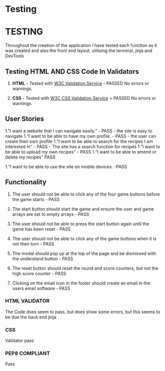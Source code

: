 
# Testing


# TESTING

Throughout the creation of the application I have tested each function as it was created and also the front end layout, utilising the terminal, jinja and DevTools

## Testing HTML AND CSS Code In Validators

1. **HTML** - Tested with [W3C Validation Service](https://validator.w3.org/) - PASSED No errors or warnings. 

1. **CSS** - Tested with [W3C CSS Validation Service](https://jigsaw.w3.org/css-validator/#validate_by_input) = PASSED No errors or warnings.  


## User Stories

1."I want a website that I can navigate easily.” - PASS - the site is easy to navigate
1.“I want to be able to have my own profile. - PASS -  the user can create their own profile
1.“I want to be able to search for the recipes I am interested in" - PASS - The site has a search function for recipes
1.“I want to be able to upload my own recipes” - PASS
1.“I want to be able to amend or delete my recipes” PASS

1.“I want to be able to use the site on mobile devices. -PASS

## Functionality

1. The user should not be able to click any of the four game buttons before the game starts - PASS

1. The start button should start the game and ensure the user and game arrays are set to empty arrays - PASS

1. The user should not be able to press the start button again until the game has been reset - PASS

1. The user should not be able to click any of the game buttons when it is not their turn - PASS

1. The modal should pop up at the top of the page and be dismissed with the understand button - PASS

1. The reset button should reset the round and score counters, but not the high score counter - PASS

1. Clicking on the email icon in the footer should create an email in the users email software - PASS


### HTML VALIDATOR 
The Code does seem to pass, but does show some errors, but this seems to be due the back end jinja

### CSS
Validator pass

### PEP8 COMPLIANT

Pass


